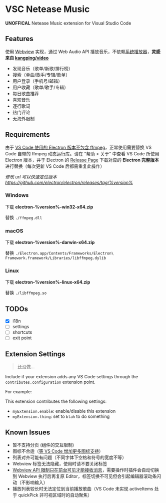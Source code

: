 # VSC Netease Music

**UNOFFICAL** Netease Music extension for Visual Studio Code

## Features

使用 [Webview](https://code.visualstudio.com/api/extension-guides/webview) 实现，通过 Web Audio API 播放音乐，不依赖[系统播放器](https://github.com/shime/play-sound#options)，**灵感来自 [kangping/video](https://marketplace.visualstudio.com/items?itemName=kangping.video)**

- 发现音乐（歌单/新歌/排行榜）
- 搜索（单曲/歌手/专辑/歌单）
- 用户登录（手机号/邮箱）
- 用户收藏（歌单/歌手/专辑）
- 每日歌曲推荐
- 喜欢音乐
- 逐行歌词
- 热门评论
- 无海外限制

## Requirements

由于 [VS Code 使用的 Electron 版本不包含 ffmpeg](https://stackoverflow.com/a/51735036)，正常使用需要替换 VS Code 自带的 ffmpeg 动态运行库。请在 "帮助 > 关于" 中查看 VS Code 所使用 Electron 版本，并于 Electron 的 [Release Page](https://github.com/electron/electron/releases) 下载对应的 **Electron 完整版本**进行替换（每次更新 VS Code 后都需重复此操作）

*修改 url 可以快速定位版本 https://github.com/electron/electron/releases/tag/%version%*

### Windows
下载 **electron-%version%-win32-x64.zip** 

替换 `./ffmpeg.dll`

### macOS
下载 **electron-%version%-darwin-x64.zip** 

替换 `./Electron.app/Contents/Frameworks/Electron\ Framework.framework/Libraries/libffmpeg.dylib`

###  Linux
下载 **electron-%version%-linux-x64.zip** 

替换 `./libffmpeg.so`

## TODOs

- [x] i18n
- [ ] settings
- [ ] shortcuts
- [ ] exit point

## Extension Settings

> 还没做...

Include if your extension adds any VS Code settings through the `contributes.configuration` extension point.

For example:

This extension contributes the following settings:

* `myExtension.enable`: enable/disable this extension
* `myExtension.thing`: set to `blah` to do something

## Known Issues

- 暂不支持分页 (组件的交互限制)
- 图标不合适（[等 VS Code 增加更多图标支持](https://github.com/Microsoft/vscode/issues/10455)）
- 列表对齐可能有问题（不同字体下空格和符号的宽度不等）
- Webview 标签无法隐藏，使用时请不要关闭标签
- [Webview API 限制只在前台可见才能接收消息](https://github.com/Microsoft/vscode/issues/47534)，需要操作时插件会自动切换到 Webview 执行后再复原 Editor，标签切换不可见但会引起编辑器滚动条闪动（不影响输入）
- 播放列表较长时无法定位到当前播放歌曲（VS Code 未实现 activeItems 处于 quickPick 非可视区域时的自动聚焦）